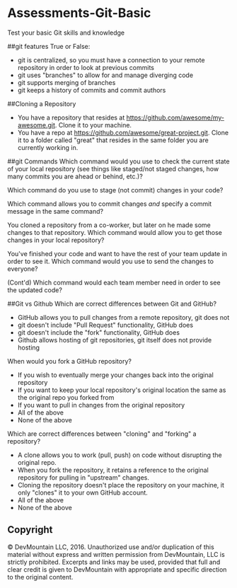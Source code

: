 Assessments-Git-Basic
=====================

Test your basic Git skills and knowledge

##git features
True or False:
 * git is centralized, so you must have a connection to your remote repository in order to look at previous commits
 * git uses "branches" to allow for and manage diverging code
 * git supports merging of branches
 * git keeps a history of commits and commit authors

##Cloning a Repository
- You have a repository that resides at https://github.com/awesome/my-awesome.git. Clone it to your machine.
- You have a repo at https://github.com/awesome/great-project.git. Clone it to a folder called "great" that resides in the same folder you are currently working in.

##git Commands
Which command would you use to check the current state of your local repository (see things like staged/not staged changes, how many commits you are ahead or behind, etc.)?

Which command do you use to stage (not commit) changes in your code?

Which command allows you to commit changes *and* specify a commit message in the same command?

You cloned a repository from a co-worker, but later on he made some changes to that repository. Which command would allow you to get those changes in your local repository?

You've finished your code and want to have the rest of your team update in order to see it. Which command would you use to send the changes to everyone?

(Cont'd) Which command would each team member need in order to see the updated code?

##Git vs Github
Which are correct differences between Git and GitHub?
 * GitHub allows you to pull changes from a remote repository, git does not
 * git doesn't include "Pull Request" functionality, GitHub does
 * git doesn't include the "fork" functionality, GitHub does
 * Github allows hosting of git repositories, git itself does not provide hosting

When would you fork a GitHub repository?
 * If you wish to eventually merge your changes back into the original repository
 * If you want to keep your local repository's original location the same as the original repo you forked from
 * If you want to pull in changes from the original repository
 * All of the above
 * None of the above
 
Which are correct differences between "cloning" and "forking" a repository?
 * A clone allows you to work (pull, push) on code without disrupting the original repo.
 * When you fork the repository, it retains a reference to the original repository for pulling in "upstream" changes.
 * Cloning the repository doesn't place the repository on your machine, it only "clones" it to your own GitHub account.
 * All of the above
 * None of the above


## Copyright

© DevMountain LLC, 2016. Unauthorized use and/or duplication of this material without express and written permission from DevMountain, LLC is strictly prohibited. Excerpts and links may be used, provided that full and clear credit is given to DevMountain with appropriate and specific direction to the original content.
